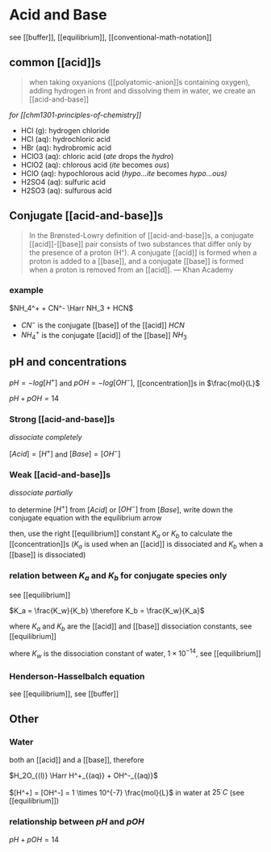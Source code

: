 # Acid and Base

see [[buffer]], [[equilibrium]], [[conventional-math-notation]]

## common [[acid]]s

> when taking oxyanions ([[polyatomic-anion]]s containing oxygen), adding hydrogen in front and dissolving them in water, we create an [[acid-and-base]]

_for [[chm1301-principles-of-chemistry]]_

- HCl (g): hydrogen chloride
- HCl (aq): hydrochloric acid
- HBr (aq): hydrobromic acid
- HClO3 (aq): chloric acid (_ate_ drops the _hydro_)
- HClO2 (aq): chlorous acid (_ite_ becomes _ous_)
- HClO (aq): hypochlorous acid (_hypo...ite_ becomes _hypo...ous)_
- H2SO4 (aq): sulfuric acid
- H2SO3 (aq): sulfurous acid

## Conjugate [[acid-and-base]]s

> In the Brønsted-Lowry definition of [[acid-and-base]]s, a conjugate [[acid]]-[[base]] pair consists of two substances that differ only by the presence of a proton (H⁺). A conjugate [[acid]] is formed when a proton is added to a [[base]], and a conjugate [[base]] is formed when a proton is removed from an [[acid]]. &mdash; Khan Academy

### example

$NH_4^+ + CN^- \Harr NH_3 + HCN$

- $CN^-$ is the conjugate [[base]] of the [[acid]] $HCN$
- $NH_4^+$ is the conjugate [[acid]] of the [[base]] $NH_3$

## pH and concentrations

$pH = -log[H^+]$ and $pOH = -log[OH^-]$, [[concentration]]s in $\frac{mol}{L}$

$pH + pOH = 14$

### Strong [[acid-and-base]]s

_dissociate completely_

$[Acid] = [H^+]$ and $[Base] = [OH^-]$

### Weak [[acid-and-base]]s

_dissociate partially_

to determine $[H^+]$ from $[Acid]$ or $[OH^-]$ from $[Base]$, write down the conjugate equation with the equilibrium arrow

then, use the right [[equilibrium]] constant $K_a$ or $K_b$ to calculate the [[concentration]]s ($K_a$ is used when an [[acid]] is dissociated and $K_b$ when a [[base]] is dissociated)

### relation between $K_a$ and $K_b$ for conjugate species only

see [[equilibrium]]

$K_a = \frac{K_w}{K_b} \therefore K_b = \frac{K_w}{K_a}$

where $K_a$ and $K_b$ are the [[acid]] and [[base]] dissociation constants, see [[equilibrium]]

where $K_w$ is the dissociation constant of water, $1\times 10^{-14}$, see [[equilibrium]]

### Henderson-Hasselbalch equation

see [[equilibrium]], see [[buffer]]

## Other

### Water

both an [[acid]] and a [[base]], therefore

$H_2O_{(l)} \Harr H^+_{(aq)} + OH^-_{(aq)}$

$[H^+] = [OH^-] = 1 \times 10^{-7} \frac{mol}{L}$ in water at $25^\cdot C$ (see [[equilibrium]])

### relationship between $pH$ and $pOH$

$pH + pOH = 14$
